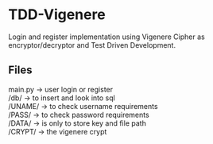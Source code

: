# TDD-Vigenere
Login and register implementation using Vigenere Cipher as encryptor/decryptor and Test Driven Development.

## Files
main.py -> user login or register  
/db/ -> to insert and look into sql  
/UNAME/ -> to check username requirements  
/PASS/ -> to check password requirements  
/DATA/ -> is only to store key and file path  
/CRYPT/ -> the vigenere crypt  
